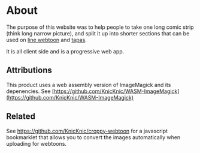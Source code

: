 # About
The purpose of this website was to help people to take one long comic strip (think long narrow picture), and split it up into shorter sections that can be used on [line webtoon](https://www.webtoons.com/en/) and [tapas](https://tapas.io/).

It is all client side and is a progressive web app.

## Attributions
This product uses a web assembly version of ImageMagick and its depenencies. See [https://github.com/KnicKnic/WASM-ImageMagick](https://github.com/KnicKnic/WASM-ImageMagick)

## Related
See https://github.com/KnicKnic/croppy-webtoon for a javascript bookmarklet that allows you to convert the images automatically when uploading for webtoons.